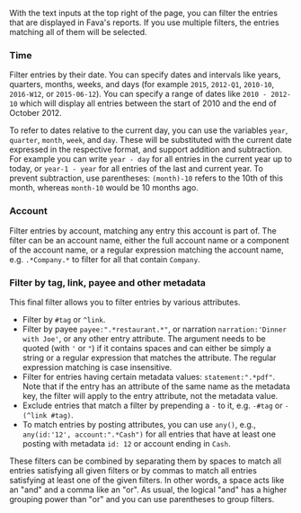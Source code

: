 With the text inputs at the top right of the page, you can filter the entries
that are displayed in Fava's reports. If you use multiple filters, the entries
matching all of them will be selected.

### Time

Filter entries by their date. You can specify dates and intervals like years,
quarters, months, weeks, and days (for example `2015`, `2012-Q1`, `2010-10`,
`2016-W12`, or `2015-06-12`). You can specify a range of dates like
`2010 - 2012-10` which will display all entries between the start of 2010 and
the end of October 2012.

To refer to dates relative to the current day, you can use the variables
`year`, `quarter`, `month`, `week`, and `day`. These will be substituted with
the current date expressed in the respective format, and support addition and
subtraction. For example you can write `year - day` for all entries in the
current year up to today, or `year-1 - year` for all entries of the last and
current year. To prevent subtraction, use parentheses: `(month)-10` refers to
the 10th of this month, whereas `month-10` would be 10 months ago.

### Account

Filter entries by account, matching any entry this account is part of. The
filter can be an account name, either the full account name or a component of
the account name, or a regular expression matching the account name, e.g.
`.*Company.*` to filter for all that contain `Company`.

### Filter by tag, link, payee and other metadata

This final filter allows you to filter entries by various attributes.

- Filter by `#tag` or `^link`.
- Filter by payee `payee:".*restaurant.*"`, or narration `narration:'Dinner with Joe'`,
  or any other entry attribute. The argument needs to be quoted (with `'` or
  `"`) if it contains spaces and can either be simply a string or a regular
  expression that matches the attribute. The regular expression matching is
  case insensitive.
- Filter for entries having certain metadata values: `statement:".*pdf"`. Note
  that if the entry has an attribute of the same name as the metadata key, the
  filter will apply to the entry attribute, not the metadata value.
- Exclude entries that match a filter by prepending a `-` to it, e.g. `-#tag`
  or `-(^link #tag)`.
- To match entries by posting attributes, you can use `any()`, e.g.,
  `any(id:'12', account:".*Cash")` for all entries that have at least one
  posting with metadata `id: 12` or account ending in `Cash`.

These filters can be combined by separating them by spaces to match all entries
satisfying all given filters or by commas to match all entries satisfying at
least one of the given filters. In other words, a space acts like an "and" and
a comma like an "or". As usual, the logical "and" has a higher grouping power
than "or" and you can use parentheses to group filters.
